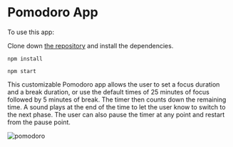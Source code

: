 # Pomodoro App

To use this app:

Clone down [the repository](https://github.com/kccrs/pomodoro-app) and install the dependencies.

```
npm install
```

```
npm start
```

This customizable Pomodoro app allows the user to set a focus duration and a break duration, or use the default times of 25 minutes of focus followed by 5 minutes of break.  The timer then counts down the remaining time.  A sound plays at the end of the time to let the user know to switch to the next phase.  The user can also pause the timer at any point and restart from the pause point. 

![pomodoro](https://cloud.githubusercontent.com/assets/14968813/21486962/1feca518-cb8c-11e6-9bfb-ad8eacce150d.png)
